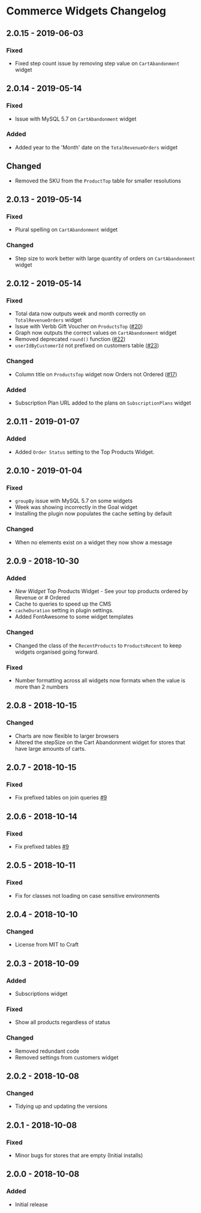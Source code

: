# Commerce Widgets Changelog

## 2.0.15 - 2019-06-03
### Fixed
- Fixed step count issue by removing step value on `CartAbandonment` widget

## 2.0.14 - 2019-05-14
### Fixed
- Issue with MySQL 5.7 on `CartAbandonment` widget

### Added
- Added year to the 'Month' date on the `TotalRevenueOrders` widget

## Changed
- Removed the SKU from the `ProductTop` table for smaller resolutions


## 2.0.13 - 2019-05-14
### Fixed
- Plural spelling on `CartAbandonment` widget

### Changed
- Step size to work better with large quantity of orders on `CartAbandonment` widget

## 2.0.12 - 2019-05-14
### Fixed
- Total data now outputs week and month correctly on `TotalRevenueOrders` widget
- Issue with  Verbb Gift Voucher on `ProductsTop` ([#20](https://github.com/bymayo/craft-commerce-widgets/issues/20))
- Graph now outputs the correct values on `CartAbandonment` widget
- Removed deprecated `round()` function ([#22](https://github.com/bymayo/craft-commerce-widgets/pull/22))
- `userIdByCustomerId` not prefixed on customers table ([#23](https://github.com/bymayo/craft-commerce-widgets/pull/23))

### Changed
- Column title on `ProductsTop` widget now Orders not Ordered ([#17](https://github.com/bymayo/craft-commerce-widgets/pull/17))

### Added
- Subscription Plan URL added to the plans on `SubscriptionPlans` widget

## 2.0.11 - 2019-01-07
### Added
- Added `Order Status` setting to the Top Products Widget.

## 2.0.10 - 2019-01-04
### Fixed
- `groupBy` issue with MySQL 5.7 on some widgets
- Week was showing incorrectly in the Goal widget
- Installing the plugin now populates the cache setting by default

### Changed
- When no elements exist on a widget they now show a message

## 2.0.9 - 2018-10-30
### Added
- *New Widget* Top Products Widget - See your top products ordered by Revenue or # Ordered
- Cache to queries to speed up the CMS
- `cacheDuration` setting in plugin settings.
- Added FontAwesome to some widget templates

### Changed
- Changed the class of the `RecentProducts` to `ProductsRecent` to keep widgets organised going forward.

### Fixed
- Number formatting across all widgets now formats when the value is more than 2 numbers

## 2.0.8 - 2018-10-15
### Changed
- Charts are now flexible to larger browsers
- Altered the stepSize on the Cart Abandonment widget for stores that have large amounts of carts.

## 2.0.7 - 2018-10-15
### Fixed
- Fix prefixed tables on join queries [#9](https://github.com/bymayo/craft-commerce-widgets/issues/9)

## 2.0.6 - 2018-10-14
### Fixed
- Fix prefixed tables [#9](https://github.com/bymayo/craft-commerce-widgets/issues/9)

## 2.0.5 - 2018-10-11
### Fixed
- Fix for classes not loading on case sensitive environments

## 2.0.4 - 2018-10-10
### Changed
- License from MIT to Craft

## 2.0.3 - 2018-10-09
### Added
- Subscriptions widget

### Fixed
- Show all products regardless of status

### Changed
- Removed redundant code
- Removed settings from customers widget

## 2.0.2 - 2018-10-08
### Changed
- Tidying up and updating the versions

## 2.0.1 - 2018-10-08
### Fixed
- Minor bugs for stores that are empty (Initial installs)

## 2.0.0 - 2018-10-08
### Added
- Initial release
